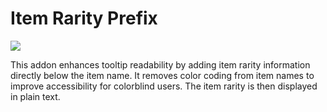 Item Rarity Prefix
==================

![](https://media.forgecdn.net/attachments/description/null/description_db9f384b-cee9-4505-bb24-3843d7d3304d.png)

This addon enhances tooltip readability by adding item rarity information directly below the item name. It removes color coding from item names to improve accessibility for colorblind users. The item rarity is then displayed in plain text.